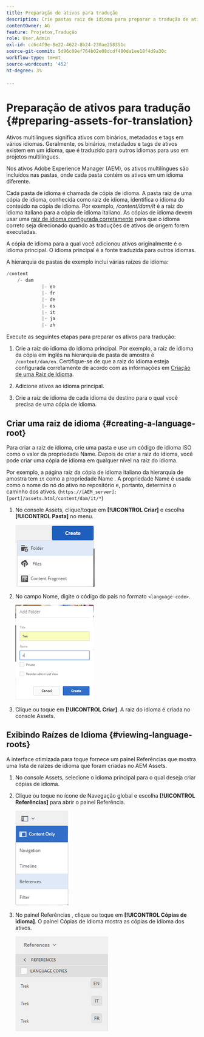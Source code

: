 ```yaml
---
title: Preparação de ativos para tradução
description: Crie pastas raiz de idioma para preparar a tradução de ativos multilíngues.
contentOwner: AG
feature: Projetos,Tradução
role: User,Admin
exl-id: cc6c4f9e-8e22-4622-8b24-230ae258351c
source-git-commit: 5d96c09ef764b02e08dcdf480da1ee18f4d9a30c
workflow-type: tm+mt
source-wordcount: '452'
ht-degree: 3%

---
```


# Preparação de ativos para tradução {#preparing-assets-for-translation}

Ativos multilíngues significa ativos com binários, metadados e tags em vários idiomas. Geralmente, os binários, metadados e tags de ativos existem em um idioma, que é traduzido para outros idiomas para uso em projetos multilíngues.

Nos ativos Adobe Experience Manager (AEM), os ativos multilíngues são incluídos nas pastas, onde cada pasta contém os ativos em um idioma diferente.

Cada pasta de idioma é chamada de cópia de idioma. A pasta raiz de uma cópia de idioma, conhecida como raiz de idioma, identifica o idioma do conteúdo na cópia de idioma. Por exemplo, */content/dam/it* é a raiz do idioma italiano para a cópia de idioma italiano. As cópias de idioma devem usar uma [raiz de idioma configurada corretamente](preparing-assets-for-translation.md#creating-a-language-root) para que o idioma correto seja direcionado quando as traduções de ativos de origem forem executadas.

A cópia de idioma para a qual você adicionou ativos originalmente é o idioma principal. O idioma principal é a fonte traduzida para outros idiomas.

A hierarquia de pastas de exemplo inclui várias raízes de idioma:

```java
/content
    /- dam
             |- en
             |- fr
             |- de
             |- es
             |- it
             |- ja
             |- zh
```

Execute as seguintes etapas para preparar os ativos para tradução:

1. Crie a raiz do idioma do idioma principal. Por exemplo, a raiz de idioma da cópia em inglês na hierarquia de pasta de amostra é `/content/dam/en`. Certifique-se de que a raiz do idioma esteja configurada corretamente de acordo com as informações em [Criação de uma Raiz de Idioma](preparing-assets-for-translation.md#creating-a-language-root).

1. Adicione ativos ao idioma principal.
1. Crie a raiz de idioma de cada idioma de destino para o qual você precisa de uma cópia de idioma.

## Criar uma raiz de idioma {#creating-a-language-root}

Para criar a raiz de idioma, crie uma pasta e use um código de idioma ISO como o valor da propriedade Name. Depois de criar a raiz do idioma, você pode criar uma cópia de idioma em qualquer nível na raiz do idioma.

Por exemplo, a página raiz da cópia de idioma italiano da hierarquia de amostra tem `it` como a propriedade Name . A propriedade Name é usada como o nome do nó do ativo no repositório e, portanto, determina o caminho dos ativos. (`https://[AEM_server]:[port]/assets.html/content/dam/it/*`)

1. No console Assets, clique/toque em **[!UICONTROL Criar]** e escolha **[!UICONTROL Pasta]** no menu.

   ![chlimage_1-120](assets/chlimage_1-120.png)

1. No campo Nome, digite o código do país no formato `<language-code>`.

   ![chlimage_1-121](assets/chlimage_1-121.png)

1. Clique ou toque em **[!UICONTROL Criar]**. A raiz do idioma é criada no console Assets.

## Exibindo Raízes de Idioma {#viewing-language-roots}

A interface otimizada para toque fornece um painel Referências que mostra uma lista de raízes de idioma que foram criadas no AEM Assets.

1. No console Assets, selecione o idioma principal para o qual deseja criar cópias de idioma.
1. Clique ou toque no ícone de Navegação global e escolha **[!UICONTROL Referências]** para abrir o painel Referência.

   ![chlimage_1-122](assets/chlimage_1-122.png)

1. No painel Referências , clique ou toque em **[!UICONTROL Cópias de idioma]**. O painel Cópias de idioma mostra as cópias de idioma dos ativos.

   ![chlimage_1-123](assets/chlimage_1-123.png)

